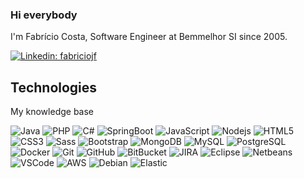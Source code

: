 ### Hi everybody

I'm Fabrício Costa, Software Engineer at Bemmelhor SI since 2005. 

[![Linkedin: fabriciojf](https://img.shields.io/badge/-Linkedin-blue?style=flat-square&logo=Linkedin&logoColor=white&link=https://www.linkedin.com/in/fabricioscosta/)](https://www.linkedin.com/in/fabricioscosta/)

## Technologies

My knowledge base

![Java](https://img.shields.io/badge/-Java-1572b6?style=flat-square&logo=java)
![PHP](https://img.shields.io/badge/-PHP-1572b6?style=flat-square&logoColor=white&logo=php)
![C#](https://img.shields.io/badge/-CSharp-1572b6?style=flat-square&logoColor=white&logo=c-sharp)
![SpringBoot](https://img.shields.io/badge/-Boot-6DB33F?style=flat-square&logo=spring-boot&logoColor=white)
![JavaScript](https://img.shields.io/badge/-JavaScript-1572b6?style=flat-square&logo=javascript&logoColor=white)
![Nodejs](https://img.shields.io/badge/-Nodejs-339933?style=flat-square&logo=Node.js&logoColor=white)
![HTML5](https://img.shields.io/badge/-HTML5-E34F26?style=flat-square&logo=html5&logoColor=white)
![CSS3](https://img.shields.io/badge/-CSS3-1572b6?style=flat-square&logo=css3)
![Sass](https://img.shields.io/badge/-Sass-CC6699?style=flat-square&logo=sass&logoColor=white)
![Bootstrap](https://img.shields.io/badge/-Bootstrap-563D7C?style=flat-square&logo=bootstrap)
![MongoDB](https://img.shields.io/badge/-MongoDB-black?style=flat-square&logo=mongodb)
![MySQL](https://img.shields.io/badge/-MySQL-1572b6?style=flat-square&logo=mysql&logoColor=white)
![PostgreSQL](https://img.shields.io/badge/-PostgreSQL-1572b6?style=flat-square&logo=postgresql&logoColor=white)
![Docker](https://img.shields.io/badge/-Docker-1572b6?style=flat-square&logo=docker&logoColor=white)
![Git](https://img.shields.io/badge/-Git-black?style=flat-square&logo=git)
![GitHub](https://img.shields.io/badge/-GitHub-181717?style=flat-square&logo=github)
![BitBucket](https://img.shields.io/badge/-BitBucket-1572b6?style=flat-square&logo=bitbucket)
![JIRA](https://img.shields.io/badge/-JIRA-1572b6?style=flat-square&logo=jira)
![Eclipse](https://img.shields.io/badge/-Eclipse-1572b6?style=flat-square&logo=eclipse&logoColor=white)
![Netbeans](https://img.shields.io/badge/-Netbeans-1572b6?style=flat-square&logo=apache-netbeans-ide&logoColor=white)
![VSCode](https://img.shields.io/badge/-VSCode-1572b6?style=flat-square&logo=visual-studio-code&logoColor=white)
![AWS](https://img.shields.io/badge/-AWS-1572b6?style=flat-square&logo=amazon-aws&logoColor=white)
![Debian](https://img.shields.io/badge/-Debian-1572b6?style=flat-square&logo=debian&logoColor=white)
![Elastic](https://img.shields.io/badge/-Elastic-1572b6?style=flat-square&logo=elastic&logoColor=white)
